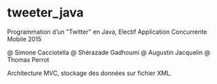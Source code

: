 # tweeter_java

Programmation d’un "Twitter" en Java, 
Electif Application Concurrente Mobile 2015

@ Simone Cacciotella
@ Shérazade Gadhoumi
@ Augustin Jacquelin
@ Thomas Perrot

Architecture MVC, stockage des données sur fichier XML.
